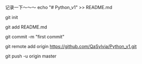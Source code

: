 记录一下～～～
echo "# Python_v1" >> README.md

git init

git add README.md

git commit -m "first commit"

git remote add origin https://github.com/QaSylvia/Python_v1.git

git push -u origin master

